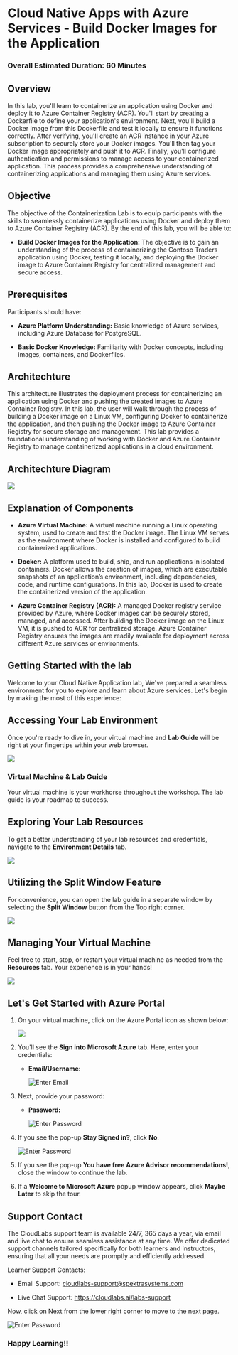 # Cloud Native Apps with Azure Services - Build Docker Images for the Application

### Overall Estimated Duration: 60 Minutes

## Overview

In this lab, you'll learn to containerize an application using Docker and deploy it to Azure Container Registry (ACR). You'll start by creating a Dockerfile to define your application's environment. Next, you'll build a Docker image from this Dockerfile and test it locally to ensure it functions correctly. After verifying, you'll create an ACR instance in your Azure subscription to securely store your Docker images. You'll then tag your Docker image appropriately and push it to ACR. Finally, you'll configure authentication and permissions to manage access to your containerized application. This process provides a comprehensive understanding of containerizing applications and managing them using Azure services.

## Objective

The objective of the Containerization Lab is to equip participants with the skills to seamlessly containerize applications using Docker and deploy them to Azure Container Registry (ACR). By the end of this lab, you will be able to:

- **Build Docker Images for the Application:** The objective is to gain an understanding of the process of containerizing the Contoso Traders application using Docker, testing it locally, and deploying the Docker image to Azure Container Registry for centralized management and secure access.

## Prerequisites

Participants should have:

- **Azure Platform Understanding:** Basic knowledge of Azure services, including Azure Database for PostgreSQL.

- **Basic Docker Knowledge:** Familiarity with Docker concepts, including images, containers, and Dockerfiles.

## Architechture

This architecture illustrates the deployment process for containerizing an application using Docker and pushing the created images to Azure Container Registry. In this lab, the user will walk through the process of building a Docker image on a Linux VM, configuring Docker to containerize the application, and then pushing the Docker image to Azure Container Registry for secure storage and management. This lab provides a foundational understanding of working with Docker and Azure Container Registry to manage containerized applications in a cloud environment.

## Architechture Diagram

![](./media/module3arch.png)

## Explanation of Components

- **Azure Virtual Machine:** A virtual machine running a Linux operating system, used to create and test the Docker image. The Linux VM serves as the environment where Docker is installed and configured to build containerized applications.

- **Docker:** A platform used to build, ship, and run applications in isolated containers. Docker allows the creation of images, which are executable snapshots of an application’s environment, including dependencies, code, and runtime configurations. In this lab, Docker is used to create the containerized version of the application.

- **Azure Container Registry (ACR):** A managed Docker registry service provided by Azure, where Docker images can be securely stored, managed, and accessed. After building the Docker image on the Linux VM, it is pushed to ACR for centralized storage. Azure Container Registry ensures the images are readily available for deployment across different Azure services or environments.

## Getting Started with the lab
 
Welcome to your Cloud Native Application lab, We've prepared a seamless environment for you to explore and learn about Azure services. Let's begin by making the most of this experience:
 
## **Accessing Your Lab Environment**
 
Once you're ready to dive in, your virtual machine and **Lab Guide** will be right at your fingertips within your web browser.

   ![](./media/GS6.png)

### **Virtual Machine & Lab Guide**
 
Your virtual machine is your workhorse throughout the workshop. The lab guide is your roadmap to success.
 
## **Exploring Your Lab Resources**
 
To get a better understanding of your lab resources and credentials, navigate to the **Environment Details** tab.

   ![](./media/GS11.png)
 
## **Utilizing the Split Window Feature**
 
For convenience, you can open the lab guide in a separate window by selecting the **Split Window** button from the Top right corner.
 
   ![](./media/GS8.png)
 
## **Managing Your Virtual Machine**
 
Feel free to start, stop, or restart your virtual machine as needed from the **Resources** tab. Your experience is in your hands!
 
  ![](./media/GS5.png)
 
## **Let's Get Started with Azure Portal**
 
1. On your virtual machine, click on the Azure Portal icon as shown below:
 
    ![](./media/GS1.png)
 
2. You'll see the **Sign into Microsoft Azure** tab. Here, enter your credentials:
 
   - **Email/Username:** <inject key="AzureAdUserEmail"></inject>
 
        ![](./media/GS2.png "Enter Email")
 
3. Next, provide your password:
 
   - **Password:** <inject key="AzureAdUserPassword"></inject>
 
        ![](./media/GS3.png "Enter Password")
 
4. If you see the pop-up **Stay Signed in?**, click **No**.

    ![](./media/GS9.png "Enter Password")

5. If you see the pop-up **You have free Azure Advisor recommendations!**, close the window to continue the lab.

6. If a **Welcome to Microsoft Azure** popup window appears, click **Maybe Later** to skip the tour.

## Support Contact

The CloudLabs support team is available 24/7, 365 days a year, via email and live chat to ensure seamless assistance at any time. We offer dedicated support channels tailored specifically for both learners and instructors, ensuring that all your needs are promptly and efficiently addressed.

Learner Support Contacts:

- Email Support: cloudlabs-support@spektrasystems.com

- Live Chat Support: https://cloudlabs.ai/labs-support
   
Now, click on Next from the lower right corner to move to the next page.

![](./media/GS4.png "Enter Password")

### Happy Learning!!

